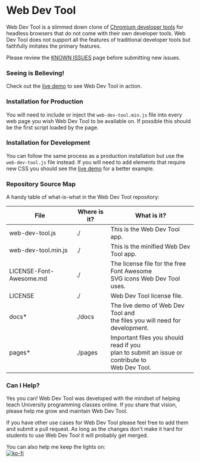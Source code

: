 # Web Dev Tool
Web Dev Tool is a slimmed down clone of [Chromium developer tools](https://chromium.googlesource.com/devtools/devtools-frontend/) for headless browsers that do not come with their own developer tools. Web Dev Tool does not support all the features of traditional developer tools but faithfully imitates the primary features.

Please review the [KNOWN ISSUES](./pages/known-issues.md) page before submitting new issues.

### Seeing is Believing!
Check out the [live demo](https://caboodle-tech.github.io/web-dev-tool/index.html) to see Web Dev Tool in action.

### Installation for Production
You will need to include or inject the `web-dev-tool.min.js` file into every web page you wish Web Dev Tool to be available on. If possible this should be the first script loaded by the page.

### Installation for Development
You can follow the same process as a production installation but use the `web-dev-tool.js` file instead. If you will need to add elements that require new CSS you should see the [live demo](https://caboodle-tech.github.io/web-dev-tool/index.html) for a better example.

### Repository Source Map
A handy table of what-is-what in the Web Dev Tool repository:

File | Where is it? | What is it?
---|---|---
web-dev-tool.js | ./ | This is the Web Dev Tool app.
web-dev-tool.min.js | ./ | This is the minified Web Dev Tool app.
LICENSE-Font-Awesome.md | ./ | The license file for the free Font Awesome<br>SVG icons Web Dev Tool uses.
LICENSE | ./ | Web Dev Tool license file.
docs* | ./docs | The live demo of Web Dev Tool and<br>the files you will need for development.
pages* | ./pages | Important files you should read if you<br>plan to submit an issue or contribute to<br>Web Dev Tool.

### Can I Help?
Yes you can! Web Dev Tool was developed with the mindset of helping teach University programming classes online. If you share that vision, please help me grow and maintain Web Dev Tool.

If you have other use cases for Web Dev Tool please feel free to add them and submit a pull request. As long as the changes don't make it hard for students to use Web Dev Tool it will probably get merged.

You can also help me keep the lights on:<br>
[![ko-fi](https://www.ko-fi.com/img/githubbutton_sm.svg)](https://ko-fi.com/P5P41NDNT)
